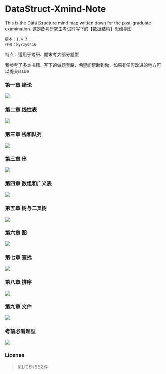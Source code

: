 # DataStruct-Xmind-Note
This is the Data Structure mind map written down for the post-graduate examination.  这是备考研究生考试时写下的【数据结构】思维导图  

```
版本：1.4.3
作者：kyrzy0416
```

特点：适用于考研、期末考大部分题型

我参考了多本书籍，写下的做题套路，希望能帮助到你，如果有任何改进的地方可以提交issue



### 第一章   绪论

![](.\img\preorder.png)



### 第二章  线性表

![](./img/arraylist.png)



### 第三章  栈和队列

![](./img/stack&queue.png)



### 第三章 串

![](./img/string.png)



### 第四章  数组和广义表

![](./img/array.png)



### 第五章  树与二叉树

![](./img/bitree.png)



### 第六章  图

![](./img/graph.png)



### 第七章 查找

![](./img/search.png)



### 第八章  排序

![](./img/sort.png)



### 第九章  文件

![](./img/file.png)



### 考前必看题型

![](./img/pre-pratical-questions.png)



### License

> 见LICENSE文件

